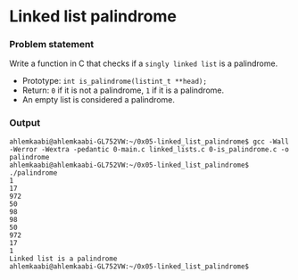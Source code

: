 # **Linked list palindrome**

### **Problem statement**
Write a function in C that checks if a `singly linked list` is a palindrome.

* Prototype: `int is_palindrome(listint_t **head);`
* Return: `0` if it is not a palindrome, `1` if it is a palindrome.
* An empty list is considered a palindrome.

### **Output**

```
ahlemkaabi@ahlemkaabi-GL752VW:~/0x05-linked_list_palindrome$ gcc -Wall -Werror -Wextra -pedantic 0-main.c linked_lists.c 0-is_palindrome.c -o palindrome
ahlemkaabi@ahlemkaabi-GL752VW:~/0x05-linked_list_palindrome$ ./palindrome
1
17
972
50
98
98
50
972
17
1
Linked list is a palindrome
ahlemkaabi@ahlemkaabi-GL752VW:~/0x05-linked_list_palindrome$
```
